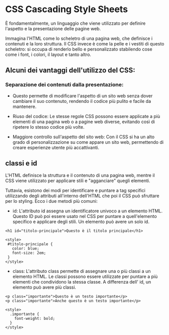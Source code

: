<!-- @format -->

# CSS Cascading Style Sheets

È fondamentalmente, un linguaggio che viene utilizzato per definire l'aspetto e la presentazione delle pagine web.

Immagina l'HTML come lo scheletro di una pagina web, che definisce i contenuti e la loro struttura.
Il CSS invece è come la pelle e i vestiti di questo scheletro: si occupa di renderlo bello e personalizzato stabilendo cose come i font, i colori, il layout e tanto altro.

## Alcuni dei vantaggi dell'utilizzo del CSS:

### Separazione dei contenuti dalla presentazione:

- Questo permette di modificare l'aspetto di un sito web senza dover cambiare il suo contenuto, rendendo il codice più pulito e facile da mantenere.

- Riuso del codice: Le stesse regole CSS possono essere applicate a più elementi di una pagina web o a pagine web diverse, evitando così di ripetere lo stesso codice più volte.

- Maggiore controllo sull'aspetto del sito web: Con il CSS si ha un alto grado di personalizzazione su come appare un sito web, permettendo di creare esperienze utente più accattivanti.

## classi e id

L'HTML definisce la struttura e il contenuto di una pagina web, mentre il CSS viene utilizzato per applicare stili e "agganciare" quegli elementi.

Tuttavia, esistono dei modi per identificare e puntare a tag specifici utilizzando degli attributi all'interno dell'HTML che poi il CSS può sfruttare per lo styling. Ecco i due metodi più comuni:

- id: L'attributo id assegna un identificatore univoco a un elemento HTML. Questo ID può poi essere usato nel CSS per puntare a quell'elemento specifico e applicare degli stili. Un elemento può avere un solo id.

```
<h1 id="titolo-principale">Questo è il titolo principale</h1>

<style>
 #titolo-principale {
   color: blue;
   font-size: 2em;
 }
</style>
```

- class: L'attributo class permette di assegnare una o più classi a un elemento HTML. Le classi possono essere utilizzate per puntare a più elementi che condividono la stessa classe. A differenza dell' id, un elemento può avere più classi.

```
<p class="importante">Questo è un testo importante</p>
<p class="importante">Anche questo è un testo importante</p>

<style>
  .importante {
    font-weight: bold;
  }
</style>
```
